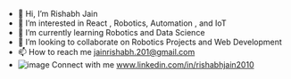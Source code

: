 - 👋 Hi, I’m Rishabh Jain
- 👀 I’m interested in React , Robotics, Automation , and IoT
- 🌱 I’m currently learning Robotics and Data Science
- 💞️ I’m looking to collaborate on Robotics Projects and Web Development
- 📫 How to reach me jainrishabh.201@gmail.com 
- ![image]({https://img.shields.io/badge/LinkedIn-0077B5?style=for-the-badge&logo=linkedin&logoColor=white}) Connect with me www.linkedin.com/in/rishabhjain2010

<!---
Rishabhjain2010/Rishabhjain2010 is a ✨ special ✨ repository because its `README.md` (this file) appears on your GitHub profile.
You can click the Preview link to take a look at your changes.
--->
